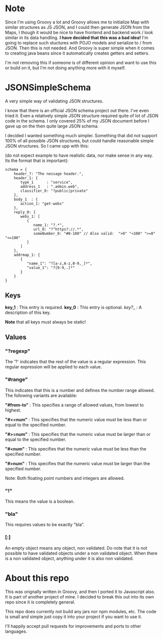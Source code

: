 # Note

Since I'm using Groovy a lot and Groovy allows me to initialize Map with similar structures as JS JSON, and I could
then generate JSON from the Maps, I though it would be nice to have frontend and backend work / look similar in its
data handling. **I have decided that this was a bad idea!** I'm going to replace such stuctures with POJO models
and serialize to / from JSON. Then this is not needed. And Groovy is super simple when it comes to creating java beans
since it automatically creates getters and setters.

I'm not removing this if someone is of different opinion and want to use this or build on it, but I'm not doing anything more with it myself.

# JSONSimpleSchema

A very simple way of validating JSON structures.

I know that there is an official JSON schema project out there. I've even tried it. Even a relatively simple JSON structure required quite of lot of JSON code in the schema. I only covered 25% of my JSON document before I gave up on the then quite large JSON schema. 

I decided I wanted something much simpler. Something that did not support 100% of all possible JSON structures, but could handle reasonable simple JSON structures. So I came upp with this:

(do not expect example to have realistic data, nor make sense in any way. Its the format that is important):
 
    schema = {
        header_?: "The nessage header.",
        header_1: {
           type_1      : "service",
           address_1   : ".admin.web",
           classifier_0: "?public|private"
        },
        body_1  : {
           action_1: "get-webs"
        },
        reply_0: {
           webs_1: [
              {
                 name_1: "?.*",
                 url_0: "?^https?://.*",
                 someNumber_0: "#0-100" // Also valid:  ">0" "<100" ">=0" "<=100"
              }
           ]
        },
        addrmap_1: {
           {
              "name_1": "?[a-z,A-z,0-9,_]*",
              "value_1": "?[0-9,.]*"
           }
        }
    }
 
## Keys
 
__key\_1__ : This entry is required.
__key\_0__ : This entry is optional.
__key_?__  : A description of this key.
 
__Note__ that all keys must always be static!
 
## Values
 
### "?regexp"
 
The '?' indicates that the rest of the value is a regular expression. This regular expression will be applied to each value.
 
### "\#range"

This indicates that this is a number and defines the number range allowed. The following variants are available:

__"#from-to"__ : This specifies a range of allowed values, from lowest to highest.

__"#<=num"__ : This specifies that the numeric value must be less than or equal to the specified number.

__"#>=num"__ : This specifies that the numeric value must be larger than or equal to the specified number.

__"#<num"__ : This specifies that the numeric value must be less than the specified number.

__"#>num"__ : This specifies that the numeric value must be larger than the specified number.

Note: Both floating point numbers and integers are allowed.

### "!"

This means the value is a boolean.

### "bla"

This requires values to be exactly "bla".

### [:]

An empty object means any object, non validated. Do note that it is not possible to have validated objects
under a non validated object. When there is a non validated object, anything under it is also non validated.

# About this repo

This was orignally written in Groovy, and then I ported it to Javascript also. It is part of another project of mine. I decided to break this out into its own repo since it is completely general. 

This repo does currently not build any jars nor npm modules, etc. The code is small and simple just copy it into your project if you want to use it. 

I'll happily accept pull requests for improvements and ports to other languages.
